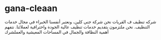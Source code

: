 # gana-cleaan
 شركه تنظيف ف القريات نحن شركة جني كلين، ونعتبر أنفسنا الخبراء في مجال خدمات التنظيف. نحن ملتزمون بتقديم خدمات تنظيف عالية الجودة واحترافية لعملائنا. نتفهم أهمية النظافة والجمال في المساحات المعيشية والعملشرك
